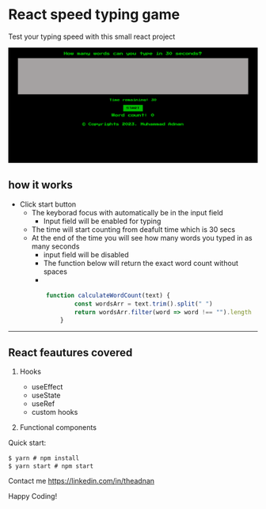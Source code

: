 # React speed typing game

Test your typing speed with this small react project

![speed-typing game](https://github.com/adnan-muhammadi/type-with-me/blob/main/public/pic.png)

## how it works
- Click start button
	- The keyborad focus with automatically be in the input field
		- Input field will be enabled for typing
	- The time will start counting from deafult time which is 30 secs
	- At the end of the time you will see how many words you typed in as many seconds
		- input field will be disabled
		- The  function below will return the exact word count without spaces
		- 
		```javascript
			function calculateWordCount(text) {
        			const wordsArr = text.trim().split(" ")
        			return wordsArr.filter(word => word !== "").length
    			}
		```
___
## React feautures covered

1. Hooks
	- useEffect
	- useState
	- useRef
	- custom hooks

2. Functional components

Quick start:

```
$ yarn # npm install
$ yarn start # npm start
````

 
Contact me <https://linkedin.com/in/theadnan>

Happy Coding!

